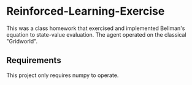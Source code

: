 # Reinforced-Learning-Exercise
This was a class homework that exercised and implemented Bellman's equation to state-value evaluation. The agent operated on the classical "Gridworld".

## Requirements
This project only requires numpy to operate.
